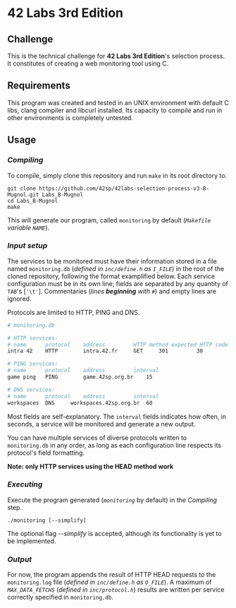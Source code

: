 # 42 Labs 3rd Edition

## Challenge

This is the technical challenge for **42 Labs 3rd Edition**'s selection process. It constitutes of creating a web monitoring tool using C.

## Requirements

This program was created and tested in an UNIX environment with default C libs, clang compiler and libcurl installed. Its capacity to compile and run in other environments is completely untested.

## Usage

### _Compiling_

To compile, simply clone this repository and run `make` in its root directory to.

```
git clone https://github.com/42sp/42labs-selection-process-v3-B-Mugnol.git Labs_B-Mugnol
cd Labs_B-Mugnol
make
```

This will generate our program, called `monitoring` by default (_`Makefile` variable `NAME`_).

### _Input setup_

The services to be monitored must have their information stored in a file named `monitoring.db` (_defined in `inc/define.h` as `I_FILE`_) in the root of the cloned repository, following the format examplified below. Each service configuration must be in its own line; fields are separated by any quantity of `TAB`'s [`'\t'`]. Commentaries (_lines **beginning** with `#`_) and empty lines are ignored.

Protocols are limited to HTTP, PING and DNS.

```bash
# monitoring.db

# HTTP services:
# name		protocol	address			HTTP method	expected HTTP code	interval
intra 42	HTTP		intra.42.fr		GET		301			30

# PING services:
# name		protocol	address			interval
game ping	PING		game.42sp.org.br	15

# DNS services:
# name		protocol	address			interval
workspaces	DNS		workspaces.42sp.org.br	60
```

Most fields are self-explanatory. The `interval` fields indicates how often, in seconds, a service will be monitored and generate a new output.

You can have multiple services of diverse protocols written to `monitoring.db` in any order, as long as each configuration line respects its protocol's field formatting.

**Note: only HTTP services using the HEAD method work**

### _Executing_

Execute the program generated (*`monitoring`* by default) in the *Compiling* step.

```
./monitoring [--simplify]
```

The optional flag *--simplify* is accepted, although its functionality is yet to be implemented.

### _Output_

For now, the program appends the result of HTTP HEAD requests to the `monitoring.log` file (_defined in `inc/define.h` as `O_FILE`_). A maximum of _`MAX_DATA_FETCHS`_ (_defined in `inc/protocol.h`_) results are written per service correctly specified in `monitoring.db`.
